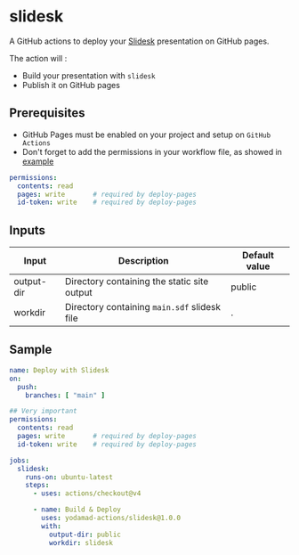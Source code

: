 # slidesk

A GitHub actions to deploy your [Slidesk]() presentation on GitHub pages.

The action will :

* Build your presentation with `slidesk`
* Publish it on GitHub pages

## Prerequisites

* GitHub Pages must be enabled on your project and setup on `GitHub Actions`
* Don't forget to add the permissions in your workflow file, as showed in [example](#very-important)

```yml
permissions:
  contents: read
  pages: write       # required by deploy-pages
  id-token: write    # required by deploy-pages
```

## Inputs

| Input | Description | Default value |
|-------|-------------|---------------|
| output-dir | Directory containing the static site output | public |
| workdir | Directory containing `main.sdf` slidesk file | . |

## Sample

```yml
name: Deploy with Slidesk
on:
  push:
    branches: [ "main" ]

## Very important
permissions:
  contents: read
  pages: write       # required by deploy-pages
  id-token: write    # required by deploy-pages

jobs:
  slidesk:
    runs-on: ubuntu-latest
    steps:
      - uses: actions/checkout@v4

      - name: Build & Deploy
        uses: yodamad-actions/slidesk@1.0.0
        with:
          output-dir: public
          workdir: slidesk
```
